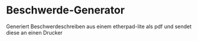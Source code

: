 # Beschwerde-Generator
Generiert Beschwerdeschreiben aus einem etherpad-lite als pdf und sendet diese an einen Drucker
